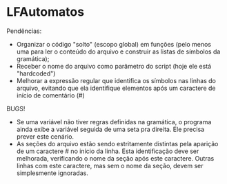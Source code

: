 # LFAutomatos

Pendências:
 - Organizar o código "solto" (escopo global) em funções (pelo menos uma para ler o conteúdo do arquivo e construir as listas de símbolos da gramática);
 - Receber o nome do arquivo como parâmetro do script (hoje ele está "hardcoded")
 - Melhorar a expressão regular que identifica os símbolos nas linhas do arquivo, evitando que ela identifique elementos após um caractere de início de comentário (#)

BUGS!
 - Se uma variável não tiver regras definidas na gramática, o programa ainda exibe a variável seguida de uma seta pra direita. Ele precisa prever este cenário.
 - As seções do arquivo estão sendo estritamente distintas pela aparição de um caractere # no início da linha. Esta identificação deve ser melhorada, verificando o nome da seção após este caractere. Outras linhas com este caractere, mas sem o nome da seção, devem ser simplesmente ignoradas.
